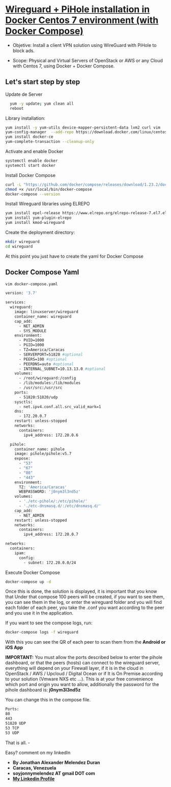# [Wireguard + PiHole installation in Docker Centos 7 environment (with Docker Compose)](https://updatedlinux.github.io)

 * Objetive: Install a client VPN solution using WireGuard with PiHole to block ads.

 * Scope: Physical and Virtual Servers of OpenStack or AWS or any Cloud with Centos 7, using Docker + Docker Compose.

 ## Let's start step by step

Update de Server
```bash
  yum -y update; yum clean all
  reboot
```

Library installation:

```bash
yum install -y yum-utils device-mapper-persistent-data lvm2 curl vim
yum-config-manager  --add-repo https://download.docker.com/linux/centos/docker-ce.repo
yum install docker-ce
yum-complete-transaction --cleanup-only
```

Activate and enable Docker

```bash
systemctl enable docker
systemctl start docker
```

Install Docker Compose

```bash
curl -L "https://github.com/docker/compose/releases/download/1.23.2/docker-compose-$(uname -s)-$(uname -m)" -o /usr/local/bin/docker-compose
chmod +x /usr/local/bin/docker-compose
docker-compose --version
```

Install Wireguard libraries using ELREPO

```bash
yum install epel-release https://www.elrepo.org/elrepo-release-7.el7.elrepo.noarch.rpm
yum install yum-plugin-elrepo
yum install kmod-wireguard
```
Create the deployment directory:

```bash
mkdir wireguard 
cd wireguard 
```

At this point you just have to create the yaml for Docker Compose

## Docker Compose Yaml 

```bash
vim docker-compose.yaml

version: '3.7'

services:
  wireguard:
    image: linuxserver/wireguard
    container_name: wireguard
    cap_add:
      - NET_ADMIN
      - SYS_MODULE
    environment:
      - PUID=1000
      - PGID=1000
      - TZ=America/Caracas
      - SERVERPORT=51820 #optional
      - PEERS=100 #optional
      - PEERDNS=auto #optional
      - INTERNAL_SUBNET=10.13.13.0 #optional
    volumes:
      - /root/wireguard:/config
      - /lib/modules:/lib/modules
      - /usr/src:/usr/src
    ports:
      - 51820:51820/udp
    sysctls:
      - net.ipv4.conf.all.src_valid_mark=1
    dns:
      - 172.20.0.7
    restart: unless-stopped
    networks:
      containers:
        ipv4_address: 172.20.0.6

  pihole:
    container_name: pihole
    image: pihole/pihole:v5.7
    expose:
      - "53"
      - "67"
      - "80"
      - "443"
    environment:
      TZ: 'America/Caracas'
      WEBPASSWORD: 'j0nym3l3nd5z'
    volumes:
      - './etc-pihole/:/etc/pihole/'
      - './etc-dnsmasq.d/:/etc/dnsmasq.d/'
    cap_add:
      - NET_ADMIN
    restart: unless-stopped
    networks:
      containers:
        ipv4_address: 172.20.0.7

networks:
  containers:
    ipam:
      config:
        - subnet: 172.20.0.0/24
```
Execute Docker Compose
```bash
docker-compose up -d
```
Once this is done, the solution is displayed, it is important that you know that Under that compose 100 peers will be created, if you want to see them, you can see them in the log, or enter the wireguard folder and you will find each folder of each peer, you take the .conf you want according to the peer and you use it in the application.


If you want to see the compose logs, run:
```bash
docker-compose logs -f wireguard
```

With this you can see the QR of each peer to scan them from the **Android or iOS App**

**IMPORTANT:** You must allow the ports described below to enter the pihole dashboard, or that the peers (hosts) can connect to the wireguard server, everything will depend on your Firewall layer, if it is in the cloud in OpenStack / AWS / Upcloud / Digital Ocean or if It is On Premise according to your solution (Vmware NXS etc ...). This is at your free convenience which port and origin you want to allow, additionally the password for the pihole dashboard is: **j0nym3l3nd5z**

You can change this in the compose file.
```bash
Ports: 
80
443
51820 UDP
53 TCP
53 UDP
```
That is all. -

Easy? comment on my linkedIn


- **By Jonathan Alexander Melendez Duran**
- **Caracas, Venezuela**
- **soyjonnymelendez AT gmail DOT com**
- **[My Linkedin Profile](https://www.linkedin.com/in/updatedlinux/)**




